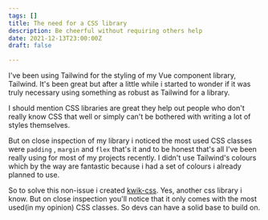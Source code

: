 ```yaml
---
tags: []
title: The need for a CSS library
description: Be cheerful without requiring others help
date: 2021-12-13T23:00:00Z
draft: false

---
```

I've been using Tailwind for the styling of my Vue component library, Tailwind. It's been great but after a little while i started to wonder if it was truly necessary using something as robust as Tailwind for a library. 

I should mention CSS libraries are great they help out people who don't really know CSS that well or simply can't be bothered with writing a lot of styles themselves. 

But on close inspection of my library i noticed the most used CSS classes were `padding` , `margin` and `flex` that's it and to be honest that's all I've been really using for most of my projects recently. I didn't use Tailwind's colours which by the way are fantastic because i had a set of colours i already planned to use.

So to solve this non-issue i created [kwik-css](https://github.com/ikeohachidi/kwik-css "Kwik"). Yes, another css library i know. But on close inspection you'll notice that it only comes with the most used(in my opinion) CSS classes. So devs can have a solid base to build on.